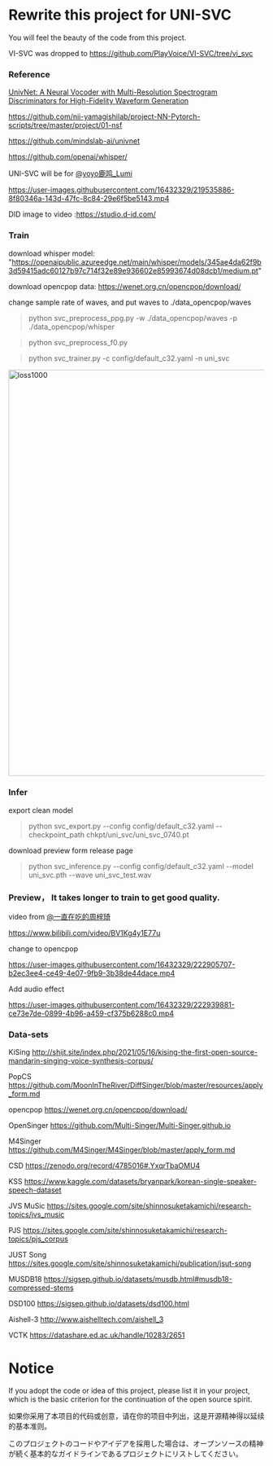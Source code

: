 # Rewrite this project for UNI-SVC

You will feel the beauty of the code from this project.

VI-SVC was dropped to https://github.com/PlayVoice/VI-SVC/tree/vi_svc

### Reference
[UnivNet: A Neural Vocoder with Multi-Resolution Spectrogram Discriminators for High-Fidelity Waveform Generation](https://arxiv.org/abs/2106.07889)

https://github.com/nii-yamagishilab/project-NN-Pytorch-scripts/tree/master/project/01-nsf

https://github.com/mindslab-ai/univnet

https://github.com/openai/whisper/

UNI-SVC will be for [@yoyo鹿鸣_Lumi](https://space.bilibili.com/488836173)

https://user-images.githubusercontent.com/16432329/219535886-8f80346a-143d-47fc-8c84-29e6f5be5143.mp4


DID image to video :https://studio.d-id.com/

### Train
download whisper model: "https://openaipublic.azureedge.net/main/whisper/models/345ae4da62f9b3d59415adc60127b97c714f32e89e936602e85993674d08dcb1/medium.pt"

download opencpop data: https://wenet.org.cn/opencpop/download/

change sample rate of waves, and put waves to ./data_opencpop/waves

> python svc_preprocess_ppg.py -w ./data_opencpop/waves -p ./data_opencpop/whisper

> python svc_preprocess_f0.py

> python svc_trainer.py -c config/default_c32.yaml -n uni_svc

<img width="798" alt="loss1000" src="https://user-images.githubusercontent.com/16432329/222940116-777b980f-f2b2-453b-91db-d79cd5441d1a.png">


### Infer
export clean model

> python svc_export.py --config config/default_c32.yaml --checkpoint_path chkpt/uni_svc/uni_svc_0740.pt

download preview form release page

> python svc_inference.py --config config/default_c32.yaml --model uni_svc.pth --wave uni_svc_test.wav

### Preview， It takes longer to train to get good quality.

video from [@一直在吃的周梓琦](https://space.bilibili.com/20473341)

https://www.bilibili.com/video/BV1Kg4y1E77u

change to opencpop

https://user-images.githubusercontent.com/16432329/222905707-b2ec3ee4-ce49-4e07-9fb9-3b38de44dace.mp4

Add audio effect

https://user-images.githubusercontent.com/16432329/222939881-ce73e7de-0899-4b96-a459-cf375b6288c0.mp4


### Data-sets
KiSing      http://shijt.site/index.php/2021/05/16/kising-the-first-open-source-mandarin-singing-voice-synthesis-corpus/

PopCS 		  https://github.com/MoonInTheRiver/DiffSinger/blob/master/resources/apply_form.md

opencpop 	  https://wenet.org.cn/opencpop/download/

OpenSinger 	https://github.com/Multi-Singer/Multi-Singer.github.io

M4Singer	  https://github.com/M4Singer/M4Singer/blob/master/apply_form.md


CSD 		    https://zenodo.org/record/4785016#.YxqrTbaOMU4

KSS		      https://www.kaggle.com/datasets/bryanpark/korean-single-speaker-speech-dataset

JVS MuSic	  https://sites.google.com/site/shinnosuketakamichi/research-topics/jvs_music

PJS		      https://sites.google.com/site/shinnosuketakamichi/research-topics/pjs_corpus

JUST Song	  https://sites.google.com/site/shinnosuketakamichi/publication/jsut-song


MUSDB18		  https://sigsep.github.io/datasets/musdb.html#musdb18-compressed-stems

DSD100 		  https://sigsep.github.io/datasets/dsd100.html


Aishell-3 	http://www.aishelltech.com/aishell_3

VCTK 		    https://datashare.ed.ac.uk/handle/10283/2651

# Notice
If you adopt the code or idea of this project, please list it in your project, which is the basic criterion for the continuation of the open source spirit.

如果你采用了本项目的代码或创意，请在你的项目中列出，这是开源精神得以延续的基本准则。

このプロジェクトのコードやアイデアを採用した場合は、オープンソースの精神が続く基本的なガイドラインであるプロジェクトにリストしてください。
